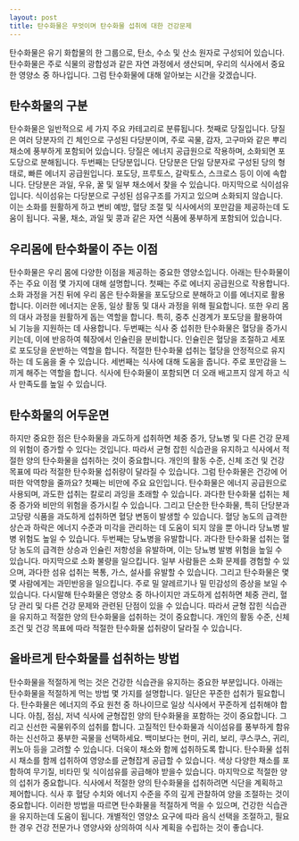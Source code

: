 ```yaml
---
layout: post
title: 탄수화물은 무엇이며 탄수화물 섭취에 대한 건강문제
---
```


탄수화물은 유기 화합물의 한 그룹으로, 탄소, 수소 및 산소 원자로 구성되어 있습니다. 탄수화물은 주로 식물의 광합성과 같은 자연 과정에서 생산되며, 우리의 식사에서 중요한 영양소 중 하나입니다. 그럼 탄수화물에 대해 알아보는 시간을 갖겠습니다.


<h2>탄수화물의 구분</h2>
탄수화물은 일반적으로 세 가지 주요 카테고리로 분류됩니다. 첫째로 당질입니다. 당질은 여러 당분자의 긴 체인으로 구성된 다당분이며, 주로 곡물, 감자, 고구마와 같은 뿌리 채소에 풍부하게 포함되어 있습니다. 당질은 에너지 공급원으로 작용하며, 소화되면 포도당으로 분해됩니다. 두번째는 단당분입니다. 단당분은 단일 당분자로 구성된 당의 형태로, 빠른 에너지 공급원입니다. 포도당, 프루토스, 갈락토스, 스크로스 등이 이에 속합니다. 단당분은 과일, 우유, 꿀 및 일부 채소에서 찾을 수 있습니다. 마지막으로 식이섬유입니다. 식이섬유는 다당분으로 구성된 섬유구조를 가지고 있으며 소화되지 않습니다. 이는 소화를 원활하게 하고 변비 예방, 혈당 조절 및 식사에서의 포만감을 제공하는데 도움이 됩니다. 곡물, 채소, 과일 및 콩과 같은 자연 식품에 풍부하게 포함되어 있습니다.


<h2>우리몸에 탄수화물이 주는 이점</h2>
탄수화물은 우리 몸에 다양한 이점을 제공하는 중요한 영양소입니다. 아래는 탄수화물이 주는 주요 이점 몇 가지에 대해 설명합니다. 첫째는 주로 에너지 공급원으로 작용합니다. 소화 과정을 거친 뒤에 우리 몸은 탄수화물을 포도당으로 분해하고 이를 에너지로 활용합니다. 이러한 에너지는 운동, 일상 활동 및 대사 과정을 위해 필요합니다. 또한 우리 몸의 대사 과정을 원활하게 돕는 역할을 합니다. 특히, 중추 신경계가 포도당을 활용하여 뇌 기능을 지원하는 데 사용합니다. 두번째는 식사 중 섭취한 탄수화물은 혈당을 증가시키는데, 이에 반응하여 췌장에서 인슐린을 분비합니다. 인슐린은 혈당을 조절하고 세포로 포도당을 운반하는 역할을 합니다. 적절한 탄수화물 섭취는 혈당을 안정적으로 유지하는 데 도움을 줄 수 있습니다. 세번째는 식사에 대해 도움을 줍니다. 주로 포만감을 느끼게 해주는 역할을 합니다. 식사에 탄수화물이 포함되면 더 오래 배고프지 않게 하고 식사 만족도를 높일 수 있습니다. 


<h2>탄수화물의 어두운면</h2>
하지만 중요한 점은 탄수화물을 과도하게 섭취하면 체중 증가, 당뇨병 및 다른 건강 문제의 위험이 증가할 수 있다는 것입니다. 따라서 균형 잡힌 식습관을 유지하고 식사에서 적절한 양의 탄수화물을 섭취하는 것이 중요합니다. 개인의 활동 수준, 신체 조건 및 건강 목표에 따라 적절한 탄수화물 섭취량이 달라질 수 있습니다. 그럼 탄수화물은 건강에 어떠한 악역향을 줄까요? 첫째는 비만에 주요 요인입니다. 탄수화물은 에너지 공급원으로 사용되며, 과도한 섭취는 칼로리 과잉을 초래할 수 있습니다. 과다한 탄수화물 섭취는 체중 증가와 비만의 위험을 증가시킬 수 있습니다. 그리고 단순한 탄수화물, 특히 단당분과 고당량 식품을 과도하게 섭취하면 혈당 변동이 발생할 수 있습니다. 혈당 농도의 급격한 상슨과 하락은 에너지 수준과 미각을 관리하는 데 도움이 되지 않을 뿐 아니라 당뇨병 발병 위험도 높일 수 있습니다. 두번째는 당뇨병을 유발합니다. 과다한 탄수화물 섭취는 혈당 농도의 급격한 상승과 인슐린 저항성을 유발하며, 이는 당뇨병 발병 위험을 높일 수 있습니다. 마지막으로 
소화 불량을 일으킵니다. 일부 사람들은 소화 문제를 경험할 수 있으며, 과다한 섬유 섭취는 복통, 가스, 설사를 유발할 수 있습니다. 그리고 탄수화물은 몇몇 사람에게는 과민반응을 일으킵니다. 주로 밀 알레르기나 밀 민감성의 증상을 보일 수 있습니다. 다시말해 탄수화물은 영양소 중 하나이지만 과도하게 섭취하면 체중 관리, 혈당 관리 및 다른 건강 문제와 관련된 단점이 있을 수 있습니다. 따라서 균형 잡힌 식습관을 유지하고 적절한 양의 탄수화물을 섭취하는 것이 중요합니다. 개인의 활동 수준, 신체 조건 및 건강 목표에 따라 적절한 탄수화물 섭취량이 달라질 수 있습니다.


<h2>올바르게 탄수화물를 섭취하는 방법</h2>
탄수화물을 적절하게 먹는 것은 건강한 식습관을 유지하는 중요한 부분입니다. 아래는 탄수화물을 적절하게 먹는 방법 몇 가지를 설명합니다. 일단은 꾸준한 섭취가 필요합니다. 탄수화물은 에너지의 주요 원천 중 하나이므로 일상 식사에서 꾸준하게 섭취해야 합니다. 아침, 점심, 저녁 식사에 균형잡힌 양의 탄수화물을 포함하는 것이 중요합니다. 그리고 신선한 곡물위주의 섭취를 합니다. 고질적인 탄수화물과 식이섬유를 풍부하게 함유하는 신선하고 풍부한 곡물을 선택하세요. 백미보다는 현미, 귀리, 보리, 쿠스쿠스, 귀리, 퀴노아 등을 고려할 수 있습니다. 더욱이 채소와 함께 섭취하도록 합니다. 탄수화물 섭취 시 채소를 함께 섭취하여 영양소를 균형잡게 공급할 수 있습니다. 색상 다양한 채소를 포함하여 무기질, 비타민 및 식이섬유를 공급해야 받을수 있습니다. 마지막으로 적절한 양의 섭취가 중요합니다. 식사에서 적절한 양의 탄수화물을 섭취하려면 식단을 계획하고 제어합니다. 식사 후 혈당 수치와 에너지 수준을 주의 깊게 관찰하여 양을 조절하는 것이 중요합니다. 이러한 방법을 따르면 탄수화물을 적절하게 먹을 수 있으며, 건강한 식습관을 유지하는데 도움이 됩니다. 개별적인 영양소 요구에 따라 음식 선택을 조절하고, 필요한 경우 건강 전문가나 영양사와 상의하여 식사 계획을 수립하는 것이 좋습니다.